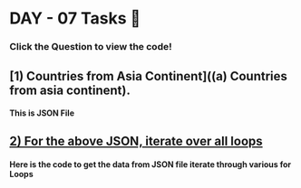 # DAY - 07 Tasks 🌟

### Click the Question to view the code!

## [1) Countries from Asia Continent]((a) Countries from asia continent).

#### This is JSON File

## [2) For the above JSON, iterate over all loops](Ques-02)

#### Here is the code to get the data from JSON file iterate through various for Loops
